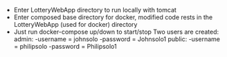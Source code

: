 - Enter LotteryWebApp directory to run locally with tomcat
- Enter composed base directory for docker, modified code rests in the LotteryWebApp (used for docker) directory
- Just run docker-compose up/down to start/stop
Two users are created:
admin:
	-username = johnsolo
	-password = Johnsolo1
public:
	-username = philipsolo
	-password = Philipsolo1

